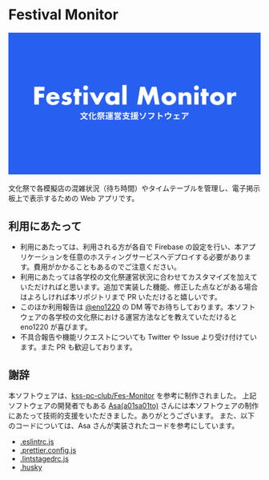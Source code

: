 # Festival Monitor

![festival monitor](./festival-monitor.png)

文化祭で各模擬店の混雑状況（待ち時間）やタイムテーブルを管理し、電子掲示板上で表示するための Web アプリです。

## 利用にあたって

- 利用にあたっては、利用される方が各自で Firebase の設定を行い、本アプリケーションを任意のホスティングサービスへデプロイする必要があります。費用がかかることもあるのでご注意ください。
- 利用にあたっては各学校の文化祭運営状況に合わせてカスタマイズを加えていただければと思います。追加で実装した機能、修正した点などがある場合はよろしければ本リポジトリまで PR いただけると嬉しいです。
- このほか利用報告は [@eno1220](https://twitter.com/1220_eno) の DM 等でお待ちしております。本ソフトウェアの各学校の文化祭における運営方法などを教えていただけると eno1220 が喜びます。
- 不具合報告や機能リクエストについても Twitter や Issue より受け付けています。また PR も歓迎しております。

## 謝辞

本ソフトウェアは、[kss-pc-club/Fes-Monitor](https://github.com/kss-pc-club/Fes-Monitor/tree/main) を参考に制作されました。
上記ソフトウェアの開発者でもある [Asa(a01sa01to)](https://twitter.com/a01sa01to) さんには本ソフトウェアの制作にあたって技術的支援をいただきました。ありがとうございます。
また、以下のコードについては、Asa さんが実装されたコードを参考にしています。

- [.eslintrc.js](./.eslintrc.js)
- [.prettier.config.js](./.prettier.config.js)
- [.lintstagedrc.js](./.lintstagedrc.js)
- [.husky](./.husky)
